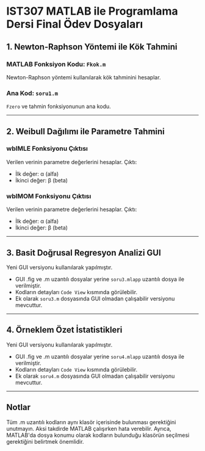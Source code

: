 # IST307 MATLAB ile Programlama Dersi Final Ödev Dosyaları

## 1. Newton-Raphson Yöntemi ile Kök Tahmini
### MATLAB Fonksiyon Kodu: `Fkok.m`
Newton-Raphson yöntemi kullanılarak kök tahminini hesaplar.

### Ana Kod: `soru1.m`
`Fzero` ve tahmin fonksiyonunun ana kodu.

---

## 2. Weibull Dağılımı ile Parametre Tahmini
### wblMLE Fonksiyonu Çıktısı
Verilen verinin parametre değerlerini hesaplar. Çıktı: 
- İlk değer: α (alfa)
- İkinci değer: β (beta)

### wblMOM Fonksiyonu Çıktısı
Verilen verinin parametre değerlerini hesaplar. Çıktı: 
- İlk değer: α (alfa)
- İkinci değer: β (beta)

---

## 3. Basit Doğrusal Regresyon Analizi GUI
Yeni GUI versiyonu kullanılarak yapılmıştır.
- GUI .fig ve .m uzantılı dosyalar yerine `soru3.mlapp` uzantılı dosya ile verilmiştir.
- Kodların detayları `Code View` kısmında görülebilir.
- Ek olarak `soru3.m` dosyasında GUI olmadan çalışabilir versiyonu mevcuttur.

---

## 4. Örneklem Özet İstatistikleri
Yeni GUI versiyonu kullanılarak yapılmıştır.
- GUI .fig ve .m uzantılı dosyalar yerine `soru4.mlapp` uzantılı dosya ile verilmiştir.
- Kodların detayları `Code View` kısmında görülebilir.
- Ek olarak `soru4.m` dosyasında GUI olmadan çalışabilir versiyonu mevcuttur.

---

## Notlar
Tüm .m uzantılı kodların aynı klasör içerisinde bulunması gerektiğini unutmayın. Aksi takdirde MATLAB çalışırken hata verebilir. Ayrıca, MATLAB'da dosya konumu olarak kodların bulunduğu klasörün seçilmesi gerektiğini belirtmek önemlidir.
